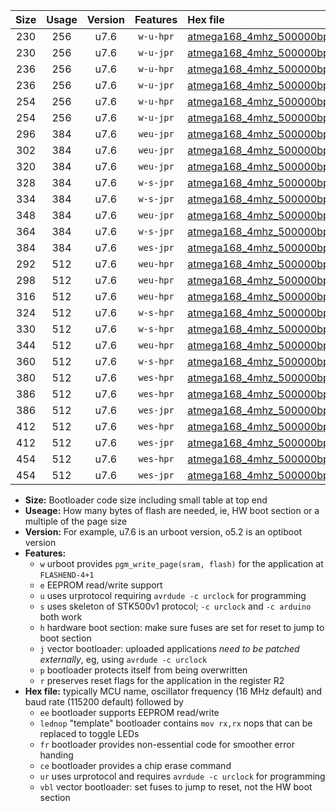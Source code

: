 |Size|Usage|Version|Features|Hex file|
|:-:|:-:|:-:|:-:|:--|
|230|256|u7.6|`w-u-hpr`|[atmega168_4mhz_500000bps_ur.hex](https://raw.githubusercontent.com/stefanrueger/urboot/main//atmega168_4mhz_500000bps_ur.hex)|
|230|256|u7.6|`w-u-jpr`|[atmega168_4mhz_500000bps_ur_vbl.hex](https://raw.githubusercontent.com/stefanrueger/urboot/main//atmega168_4mhz_500000bps_ur_vbl.hex)|
|236|256|u7.6|`w-u-hpr`|[atmega168_4mhz_500000bps_lednop_ur.hex](https://raw.githubusercontent.com/stefanrueger/urboot/main//atmega168_4mhz_500000bps_lednop_ur.hex)|
|236|256|u7.6|`w-u-jpr`|[atmega168_4mhz_500000bps_lednop_ur_vbl.hex](https://raw.githubusercontent.com/stefanrueger/urboot/main//atmega168_4mhz_500000bps_lednop_ur_vbl.hex)|
|254|256|u7.6|`w-u-hpr`|[atmega168_4mhz_500000bps_lednop_fr_ur.hex](https://raw.githubusercontent.com/stefanrueger/urboot/main//atmega168_4mhz_500000bps_lednop_fr_ur.hex)|
|254|256|u7.6|`w-u-jpr`|[atmega168_4mhz_500000bps_lednop_fr_ur_vbl.hex](https://raw.githubusercontent.com/stefanrueger/urboot/main//atmega168_4mhz_500000bps_lednop_fr_ur_vbl.hex)|
|296|384|u7.6|`weu-jpr`|[atmega168_4mhz_500000bps_ee_ur_vbl.hex](https://raw.githubusercontent.com/stefanrueger/urboot/main//atmega168_4mhz_500000bps_ee_ur_vbl.hex)|
|302|384|u7.6|`weu-jpr`|[atmega168_4mhz_500000bps_ee_lednop_ur_vbl.hex](https://raw.githubusercontent.com/stefanrueger/urboot/main//atmega168_4mhz_500000bps_ee_lednop_ur_vbl.hex)|
|320|384|u7.6|`weu-jpr`|[atmega168_4mhz_500000bps_ee_lednop_fr_ur_vbl.hex](https://raw.githubusercontent.com/stefanrueger/urboot/main//atmega168_4mhz_500000bps_ee_lednop_fr_ur_vbl.hex)|
|328|384|u7.6|`w-s-jpr`|[atmega168_4mhz_500000bps_vbl.hex](https://raw.githubusercontent.com/stefanrueger/urboot/main//atmega168_4mhz_500000bps_vbl.hex)|
|334|384|u7.6|`w-s-jpr`|[atmega168_4mhz_500000bps_lednop_vbl.hex](https://raw.githubusercontent.com/stefanrueger/urboot/main//atmega168_4mhz_500000bps_lednop_vbl.hex)|
|348|384|u7.6|`weu-jpr`|[atmega168_4mhz_500000bps_ee_lednop_fr_ce_ur_vbl.hex](https://raw.githubusercontent.com/stefanrueger/urboot/main//atmega168_4mhz_500000bps_ee_lednop_fr_ce_ur_vbl.hex)|
|364|384|u7.6|`w-s-jpr`|[atmega168_4mhz_500000bps_lednop_fr_vbl.hex](https://raw.githubusercontent.com/stefanrueger/urboot/main//atmega168_4mhz_500000bps_lednop_fr_vbl.hex)|
|384|384|u7.6|`wes-jpr`|[atmega168_4mhz_500000bps_ee_vbl.hex](https://raw.githubusercontent.com/stefanrueger/urboot/main//atmega168_4mhz_500000bps_ee_vbl.hex)|
|292|512|u7.6|`weu-hpr`|[atmega168_4mhz_500000bps_ee_ur.hex](https://raw.githubusercontent.com/stefanrueger/urboot/main//atmega168_4mhz_500000bps_ee_ur.hex)|
|298|512|u7.6|`weu-hpr`|[atmega168_4mhz_500000bps_ee_lednop_ur.hex](https://raw.githubusercontent.com/stefanrueger/urboot/main//atmega168_4mhz_500000bps_ee_lednop_ur.hex)|
|316|512|u7.6|`weu-hpr`|[atmega168_4mhz_500000bps_ee_lednop_fr_ur.hex](https://raw.githubusercontent.com/stefanrueger/urboot/main//atmega168_4mhz_500000bps_ee_lednop_fr_ur.hex)|
|324|512|u7.6|`w-s-hpr`|[atmega168_4mhz_500000bps.hex](https://raw.githubusercontent.com/stefanrueger/urboot/main//atmega168_4mhz_500000bps.hex)|
|330|512|u7.6|`w-s-hpr`|[atmega168_4mhz_500000bps_lednop.hex](https://raw.githubusercontent.com/stefanrueger/urboot/main//atmega168_4mhz_500000bps_lednop.hex)|
|344|512|u7.6|`weu-hpr`|[atmega168_4mhz_500000bps_ee_lednop_fr_ce_ur.hex](https://raw.githubusercontent.com/stefanrueger/urboot/main//atmega168_4mhz_500000bps_ee_lednop_fr_ce_ur.hex)|
|360|512|u7.6|`w-s-hpr`|[atmega168_4mhz_500000bps_lednop_fr.hex](https://raw.githubusercontent.com/stefanrueger/urboot/main//atmega168_4mhz_500000bps_lednop_fr.hex)|
|380|512|u7.6|`wes-hpr`|[atmega168_4mhz_500000bps_ee.hex](https://raw.githubusercontent.com/stefanrueger/urboot/main//atmega168_4mhz_500000bps_ee.hex)|
|386|512|u7.6|`wes-hpr`|[atmega168_4mhz_500000bps_ee_lednop.hex](https://raw.githubusercontent.com/stefanrueger/urboot/main//atmega168_4mhz_500000bps_ee_lednop.hex)|
|386|512|u7.6|`wes-jpr`|[atmega168_4mhz_500000bps_ee_lednop_vbl.hex](https://raw.githubusercontent.com/stefanrueger/urboot/main//atmega168_4mhz_500000bps_ee_lednop_vbl.hex)|
|412|512|u7.6|`wes-hpr`|[atmega168_4mhz_500000bps_ee_lednop_fr.hex](https://raw.githubusercontent.com/stefanrueger/urboot/main//atmega168_4mhz_500000bps_ee_lednop_fr.hex)|
|412|512|u7.6|`wes-jpr`|[atmega168_4mhz_500000bps_ee_lednop_fr_vbl.hex](https://raw.githubusercontent.com/stefanrueger/urboot/main//atmega168_4mhz_500000bps_ee_lednop_fr_vbl.hex)|
|454|512|u7.6|`wes-hpr`|[atmega168_4mhz_500000bps_ee_lednop_fr_ce.hex](https://raw.githubusercontent.com/stefanrueger/urboot/main//atmega168_4mhz_500000bps_ee_lednop_fr_ce.hex)|
|454|512|u7.6|`wes-jpr`|[atmega168_4mhz_500000bps_ee_lednop_fr_ce_vbl.hex](https://raw.githubusercontent.com/stefanrueger/urboot/main//atmega168_4mhz_500000bps_ee_lednop_fr_ce_vbl.hex)|

- **Size:** Bootloader code size including small table at top end
- **Useage:** How many bytes of flash are needed, ie, HW boot section or a multiple of the page size
- **Version:** For example, u7.6 is an urboot version, o5.2 is an optiboot version
- **Features:**
  + `w` urboot provides `pgm_write_page(sram, flash)` for the application at `FLASHEND-4+1`
  + `e` EEPROM read/write support
  + `u` uses urprotocol requiring `avrdude -c urclock` for programming
  + `s` uses skeleton of STK500v1 protocol; `-c urclock` and `-c arduino` both work
  + `h` hardware boot section: make sure fuses are set for reset to jump to boot section
  + `j` vector bootloader: uploaded applications *need to be patched externally*, eg, using `avrdude -c urclock`
  + `p` bootloader protects itself from being overwritten
  + `r` preserves reset flags for the application in the register R2
- **Hex file:** typically MCU name, oscillator frequency (16 MHz default) and baud rate (115200 default) followed by
  + `ee` bootloader supports EEPROM read/write
  + `lednop` "template" bootloader contains `mov rx,rx` nops that can be replaced to toggle LEDs
  + `fr` bootloader provides non-essential code for smoother error handing
  + `ce` bootloader provides a chip erase command
  + `ur` uses urprotocol and requires `avrdude -c urclock` for programming
  + `vbl` vector bootloader: set fuses to jump to reset, not the HW boot section
